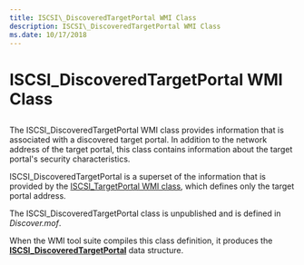 ```yaml
---
title: ISCSI\_DiscoveredTargetPortal WMI Class
description: ISCSI\_DiscoveredTargetPortal WMI Class
ms.date: 10/17/2018
---
```


# ISCSI\_DiscoveredTargetPortal WMI Class


## <span id="ddk_iscsi_discoveredtargetportal_wmi_class_kr"></span><span id="DDK_ISCSI_DISCOVEREDTARGETPORTAL_WMI_CLASS_KR"></span>


The ISCSI\_DiscoveredTargetPortal WMI class provides information that is associated with a discovered target portal. In addition to the network address of the target portal, this class contains information about the target portal's security characteristics.

ISCSI\_DiscoveredTargetPortal is a superset of the information that is provided by the [ISCSI\_TargetPortal WMI class](iscsi-targetportal-wmi-class.md), which defines only the target portal address.

The ISCSI\_DiscoveredTargetPortal class is unpublished and is defined in *Discover.mof*.

When the WMI tool suite compiles this class definition, it produces the [**ISCSI\_DiscoveredTargetPortal**](/windows-hardware/drivers/ddi/iscsifnd/ns-iscsifnd-_iscsi_discoveredtargetportal) data structure.

 

